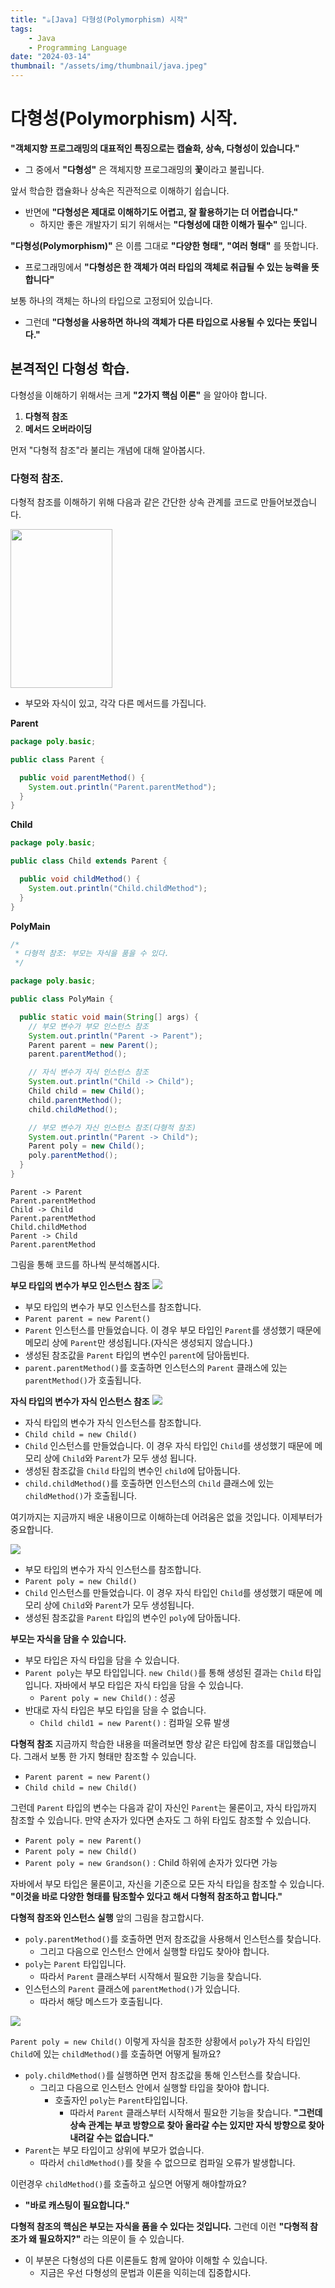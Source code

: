 ```yaml
---
title: "☕️[Java] 다형성(Polymorphism) 시작"
tags:
    - Java
    - Programming Language
date: "2024-03-14"
thumbnail: "/assets/img/thumbnail/java.jpeg"
---
```


# 다형성(Polymorphism) 시작.

**"객체지향 프로그래밍의 대표적인 특징으로는 캡슐화, 상속, 다형성이 있습니다."**
* 그 중에서 **"다형성"** 은 객체지향 프로그래밍의 **꽃**이라고 불립니다.

앞서 학습한 캡슐화나 상속은 직관적으로 이해하기 쉽습니다.
* 반면에 **"다형성은 제대로 이해하기도 어렵고, 잘 활용하기는 더 어렵습니다."**
    * 하지만 좋은 개발자기 되기 위해서는 **"다형성에 대한 이해가 필수"** 입니다.

**"다형성(Polymorphism)"** 은 이름 그대로 **"다양한 형태", "여러 형태"** 를 뜻합니다.
* 프로그래밍에서 **"다형성은 한 객체가 여러 타입의 객체로 취급될 수 있는 능력을 뜻합니다"**

보통 하나의 객체는 하나의 타입으로 고정되어 있습니다.
* 그런데 **"다형성을 사용하면 하나의 객체가 다른 타입으로 사용될 수 있다는 뜻입니다."**

## 본격적인 다형성 학습.

다형성을 이해하기 위해서는 크게 **"2가지 핵심 이론"** 을 알아야 합니다.
1. **다형적 참조**
2. **메서드 오버라이딩**

먼저 "다형적 참조"라 불리는 개념에 대해 알아봅시다.

### 다형적 참조.

다형적 참조를 이해하기 위해 다음과 같은 간단한 상속 관계를 코드로 만들어보겠습니다.

<img src="https://github.com/devKobe24/images/blob/main/%E1%84%83%E1%85%A1%E1%84%92%E1%85%A7%E1%86%BC%E1%84%8C%E1%85%A5%E1%86%A8%E1%84%8E%E1%85%A1%E1%86%B7%E1%84%8C%E1%85%A9UML.png?raw=true" width=163 height=254>

* 부모와 자식이 있고, 각각 다른 메서드를 가집니다.

**Parent**
```java
package poly.basic;

public class Parent {

  public void parentMethod() {
    System.out.println("Parent.parentMethod");
  }
}
```

**Child**
```java
package poly.basic;

public class Child extends Parent {

  public void childMethod() {
    System.out.println("Child.childMethod");
  }
}
```

**PolyMain**
```java
/*
 * 다형적 참조: 부모는 자식을 품을 수 있다. 
 */

package poly.basic;

public class PolyMain {

  public static void main(String[] args) {
    // 부모 변수가 부모 인스턴스 참조
    System.out.println("Parent -> Parent");
    Parent parent = new Parent();
    parent.parentMethod();

    // 자식 변수가 자식 인스턴스 참조
    System.out.println("Child -> Child");
    Child child = new Child();
    child.parentMethod();
    child.childMethod();

    // 부모 변수가 자신 인스턴스 참조(다형적 참조)
    System.out.println("Parent -> Child");
    Parent poly = new Child();
    poly.parentMethod();
  }
}
```

```
Parent -> Parent
Parent.parentMethod
Child -> Child
Parent.parentMethod
Child.childMethod
Parent -> Child
Parent.parentMethod
```

그림을 통해 코드를 하나씩 분석해봅시다.

**부모 타입의 변수가 부모 인스턴스 참조**
<img src="https://github.com/devKobe24/images/blob/main/%E1%84%87%E1%85%AE%E1%84%86%E1%85%A9%E1%84%90%E1%85%A1%E1%84%8B%E1%85%B5%E1%86%B8%E1%84%8B%E1%85%B4%E1%84%87%E1%85%A7%E1%86%AB%E1%84%89%E1%85%AE%E1%84%80%E1%85%A1%E1%84%87%E1%85%AE%E1%84%86%E1%85%A9%E1%84%8B%E1%85%B5%E1%86%AB%E1%84%89%E1%85%B3%E1%84%90%E1%85%A5%E1%86%AB%E1%84%89%E1%85%B3%E1%84%8E%E1%85%A1%E1%86%B7%E1%84%8C%E1%85%A9.png?raw=true">

* 부모 타입의 변수가 부모 인스턴스를 참조합니다.
* `Parent parent = new Parent()`
* `Parent` 인스턴스를 만들었습니다. 이 경우 부모 타입인 `Parent`를 생성했기 때문에 메모리 상에 `Parent`만 생성됩니다.(자식은 생성되지 않습니다.)
* 생성된 참조값을 `Parent` 타입의 변수인 `parent`에 담아둡빈다.
* `parent.parentMethod()`를 호출하면 인스턴스의 `Parent` 클래스에 있는 `parentMethod()`가 호출됩니다.

**자식 타입의 변수가 자식 인스턴스 참조**
<img src="https://github.com/devKobe24/images/blob/main/%E1%84%8C%E1%85%A1%E1%84%89%E1%85%B5%E1%86%A8%E1%84%90%E1%85%A1%E1%84%8B%E1%85%B5%E1%86%B8%E1%84%8B%E1%85%B4%E1%84%87%E1%85%A7%E1%86%AB%E1%84%89%E1%85%AE%E1%84%80%E1%85%A1%E1%84%8C%E1%85%A1%E1%84%89%E1%85%B5%E1%86%A8%E1%84%8B%E1%85%B5%E1%86%AB%E1%84%89%E1%85%B3%E1%84%90%E1%85%A5%E1%86%AB%E1%84%89%E1%85%B3%E1%84%8E%E1%85%A1%E1%86%B7%E1%84%8C%E1%85%A9.png?raw=true">

* 자식 타입의 변수가 자식 인스턴스를 참조합니다.
* `Child child = new Child()`
* `Child` 인스턴스를 만들었습니다. 이 경우 자식 타입인 `Child`를 생성했기 때문에 메모리 상에 `Child`와 `Parent`가 모두 생성 됩니다.
* 생성된 참조값을 `Child` 타입의 변수인 `child`에 답아둡니다.
* `child.childMethod()`를 호출하면 인스턴스의 `Child` 클래스에 있는 `childMethod()`가 호출됩니다.

여기까지는 지금까지 배운 내용이므로 이해하는데 어려움은 없을 것입니다. 이제부터가 중요합니다.

<img src="https://github.com/devKobe24/images/blob/main/%E1%84%83%E1%85%A1%E1%84%92%E1%85%A7%E1%86%BC%E1%84%8C%E1%85%A5%E1%86%A8%E1%84%8E%E1%85%A1%E1%86%B7%E1%84%8C%E1%85%A9%E1%84%87%E1%85%AE%E1%84%86%E1%85%A9%E1%84%90%E1%85%A1%E1%84%8B%E1%85%B5%E1%86%B8%E1%84%8B%E1%85%B4%E1%84%87%E1%85%A7%E1%86%AB%E1%84%89%E1%85%AE%E1%84%80%E1%85%A1%E1%84%8C%E1%85%A1%E1%84%89%E1%85%B5%E1%86%A8%E1%84%8B%E1%85%B5%E1%86%AB%E1%84%89%E1%85%B3%E1%84%90%E1%85%A5%E1%86%AB%E1%84%89%E1%85%B3%E1%84%8E%E1%85%A1%E1%86%B7%E1%84%8C%E1%85%A9.png?raw=true">

* 부모 타입의 변수가 자식 인스턴스를 참조합니다.
* `Parent poly = new Child()`
* `Child` 인스턴스를 만들었습니다. 이 경우 자식 타입인 `Child`를 생성했기 때문에 메모리 상에 `Child`와 `Parent`가 모두 생성됩니다.
* 생성된 참조값을 `Parent` 타입의 변수인 `poly`에 담아둡니다.

**부모는 자식을 담을 수 있습니다.**
* 부모 타입은 자식 타입을 담을 수 있습니다.
* `Parent poly`는 부모 타입입니다. `new Child()`를 통해 생성된 결과는 `Child` 타입입니다. 자바에서 부모 타입은 자식 타입을 담을 수 있습니다.
    * `Parent poly = new Child()` : 성공
* 반대로 자식 타입은 부모 타입을 담을 수 없습니다.
    * `Child child1 = new Parent()` : 컴파일 오류 발생

**다형적 참조**
지금까지 학습한 내용을 떠올려보면 항상 같은 타입에 참조를 대입했습니다.
그래서 보통 한 가지 형태만 참조할 수 있습니다.

* `Parent parent = new Parent()`
* `Child child = new Child()`

그런데 `Parent` 타입의 변수는 다음과 같이 자신인 `Parent`는 물론이고, 자식 타입까지 참조할 수 있습니다. 만약 손자가 있다면 손자도 그 하위 타입도 참조할 수 있습니다.

* `Parent poly = new Parent()`
* `Parent poly = new Child()`
* `Parent poly = new Grandson()` : Child 하위에 손자가 있다면 가능

자바에서 부모 타입은 물론이고, 자신을 기준으로 모든 자식 타입을 참조할 수 있습니다.
**"이것을 바로 다양한 형태를 탐조할수 있다고 해서 다형적 참조하고 합니다."**

**다형적 참조와 인스턴스 실행**
앞의 그림을 참고합시다.
* `poly.parentMethod()`를 호출하면 먼저 참조값을 사용해서 인스턴스를 찾습니다.
    * 그리고 다음으로 인스턴스 안에서 실행할 타입도 찾아야 합니다.
* `poly`는 `Parent` 타입입니다.
    * 따라서 `Parent` 클래스부터 시작해서 필요한 기능을 찾습니다.
* 인스턴스의 `Parent` 클래스에 `parentMethod()`가 있습니다.
    * 따라서 해당 메스드가 호출됩니다.

<img src="https://github.com/devKobe24/images/blob/main/%E1%84%83%E1%85%A1%E1%84%92%E1%85%A7%E1%86%BC%E1%84%8C%E1%85%A5%E1%86%A8%E1%84%8E%E1%85%A1%E1%86%B7%E1%84%8C%E1%85%A9%E1%84%8B%E1%85%B4%E1%84%92%E1%85%A1%E1%86%AB%E1%84%80%E1%85%A8.png?raw=true">

`Parent poly = new Child()` 이렇게 자식을 참조한 상황에서 `poly`가 자식 타입인 `Child`에 있는 `childMethod()`를 호출하면 어떻게 될까요?
* `poly.childMethod()`를 실행하면 먼저 참조값을 통해 인스턴스를 찾습니다.
    * 그리고 다음으로 인스턴스 안에서 실행할 타입을 찾아야 합니다.
        * 호출자인 `poly`는 `Parent`타입입니다. 
            * 따라서 `Parent` 클래스부터 시작해서 필요한 기능을 찾습니다.
**"그런데 상속 관계는 부코 방향으로 찾아 올라갈 수는 있지만 자식 방향으로 찾아 내려갈 수는 없습니다."**
* `Parent`는 부모 타입이고 상위에 부모가 없습니다.
    * 따라서 `childMethod()`를 찾을 수 없으므로 컴파일 오류가 발생합니다.

이런경우 `childMethod()`를 호출하고 싶으면 어떻게 해야할까요?
* **"바로 캐스팅이 필요합니다."**

**다형적 참조의 핵심은 부모는 자식을 품을 수 있다는 것입니다.**
그런데 이런 **"다형적 참조가 왜 필요하지?"** 라는 의문이 들 수 있습니다.
* 이 부분은 다형성의 다른 이론들도 함께 알아야 이해할 수 있습니다.
    * 지금은 우선 다형성의 문법과 이론을 익히는데 집중합시다.
